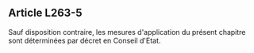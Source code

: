 ## Article L263-5

Sauf disposition contraire, les mesures d'application du présent chapitre sont déterminées par décret en
Conseil d'Etat.



